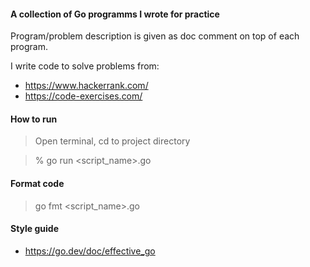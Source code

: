 #### A collection of Go programms I wrote for practice

Program/problem description is given as doc comment on top of each program.

I write code to solve problems from:

- https://www.hackerrank.com/
- https://code-exercises.com/

#### How to run

> Open terminal, cd to project directory

> % go run <script_name>.go

#### Format code

> go fmt <script_name>.go

#### Style guide

- https://go.dev/doc/effective_go
